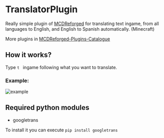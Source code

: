 # TranslatorPlugin

Really simple plugin of [MCDReforged](https://github.com/Fallen-Breath/MCDReforged) for translating text ingame, from all languages to English, and English to Spanish automatically. (Minecraft)

More plugins in [MCDReforged-Plugins-Catalogue](https://github.com/MCDReforged-Plugins/PluginCatalogue)
## How it works?

Type `t `  ingame following what you want to translate.

### Example:

![example](https://user-images.githubusercontent.com/61398114/96117242-10af6b80-0eea-11eb-8876-2fef198580e2.png)

## Required python modules

- googletrans

To install it you can execute `pip install googletrans`
